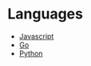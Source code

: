 # Languages

* [Javascript](./javascript/README.md)
* [Go](./go/README.md)
* [Python](./python/README.md)
